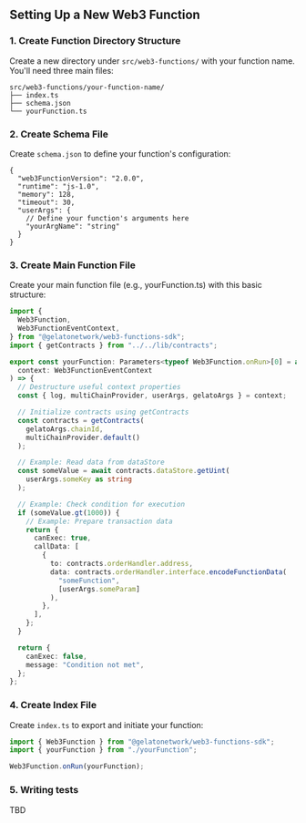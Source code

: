 ## Setting Up a New Web3 Function

### 1. Create Function Directory Structure

Create a new directory under `src/web3-functions/` with your function name. You'll need three main files:

```
src/web3-functions/your-function-name/
├── index.ts
├── schema.json
└── yourFunction.ts
```

### 2. Create Schema File

Create `schema.json` to define your function's configuration:

```
{
  "web3FunctionVersion": "2.0.0",
  "runtime": "js-1.0",
  "memory": 128,
  "timeout": 30,
  "userArgs": {
    // Define your function's arguments here
    "yourArgName": "string"
  }
}
```

### 3. Create Main Function File

Create your main function file (e.g., yourFunction.ts) with this basic structure:

```typescript
import {
  Web3Function,
  Web3FunctionEventContext,
} from "@gelatonetwork/web3-functions-sdk";
import { getContracts } from "../../lib/contracts";

export const yourFunction: Parameters<typeof Web3Function.onRun>[0] = async (
  context: Web3FunctionEventContext
) => {
  // Destructure useful context properties
  const { log, multiChainProvider, userArgs, gelatoArgs } = context;

  // Initialize contracts using getContracts
  const contracts = getContracts(
    gelatoArgs.chainId,
    multiChainProvider.default()
  );

  // Example: Read data from dataStore
  const someValue = await contracts.dataStore.getUint(
    userArgs.someKey as string
  );

  // Example: Check condition for execution
  if (someValue.gt(1000)) {
    // Example: Prepare transaction data
    return {
      canExec: true,
      callData: [
        {
          to: contracts.orderHandler.address,
          data: contracts.orderHandler.interface.encodeFunctionData(
            "someFunction",
            [userArgs.someParam]
          ),
        },
      ],
    };
  }

  return {
    canExec: false,
    message: "Condition not met",
  };
};
```

### 4. Create Index File

Create `index.ts` to export and initiate your function:

```typescript
import { Web3Function } from "@gelatonetwork/web3-functions-sdk";
import { yourFunction } from "./yourFunction";

Web3Function.onRun(yourFunction);
```

### 5. Writing tests

TBD
